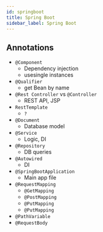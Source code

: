 ```yaml
---
id: springboot
title: Spring Boot
sidebar_label: Spring Boot
---
```


## Annotations

- ```@Component```
  - Dependency injection
  - usesingle instances
- ```@Qualifier```
  - get Bean by name
- ```@Rest Controller``` vs ```@Controller```
  - REST API, JSP
- ```RestTemplate```
  - ```?```
- ```@Document```
  - Database model
- ```@Service```
  - Logic, DI
- ```@Repository```
  - DB queries
- ```@Autowired```
  - DI
- ```@SpringBootApplication```
  - Main app file
- ```@RequestMapping```
  - ```@GetMapping```
  - ```@PostMapping```
  - ```@PutMapping```
  - ```@PutMapping```
- ```@PathVariable```
- ```@RequestBody```
